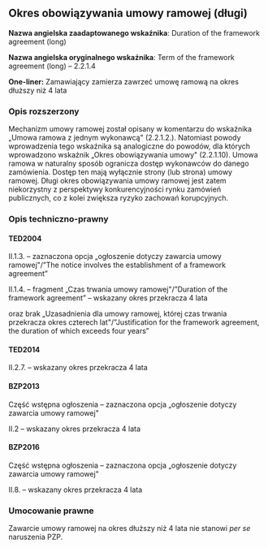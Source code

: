 ## Okres obowiązywania umowy ramowej (długi)

**Nazwa angielska zaadaptowanego wskaźnika**: Duration of the framework agreement (long)

**Nazwa angielska oryginalnego wskaźnika**: Term of the framework agreement (long) – 2.2.1.4

**One-liner:** Zamawiający zamierza zawrzeć umowę ramową na okres dłuższy niż 4 lata

### Opis rozszerzony 

Mechanizm umowy ramowej został opisany w komentarzu do wskaźnika „Umowa ramowa z jednym wykonawcą" (2.2.1.2.). Natomiast powody wprowadzenia tego wskaźnika są analogiczne do powodów, dla których wprowadzono wskaźnik „Okres obowiązywania umowy" (2.2.1.10). Umowa ramowa w naturalny sposób ogranicza dostęp wykonawców do danego zamówienia. Dostęp ten mają wyłącznie strony (lub strona) umowy ramowej. Długi okres obowiązywania umowy ramowej jest zatem niekorzystny z perspektywy konkurencyjności rynku zamówień publicznych, co z kolei zwiększa ryzyko zachowań korupcyjnych.

### Opis techniczno-prawny

#### TED2004

II.1.3. – zaznaczona opcja „ogłoszenie dotyczy zawarcia umowy ramowej"/”The notice involves the establishment of a framework agreement”

II.1.4. – fragment „Czas trwania umowy ramowej"/”Duration of the framework agreement” – wskazany okres przekracza 4 lata

oraz brak „Uzasadnienia dla umowy ramowej, której czas trwania przekracza okres czterech lat"/”Justification for the framework agreement, the duration of which exceeds four years”

#### TED2014

II.2.7. – wskazany okres przekracza 4 lata

#### BZP2013

Część wstępna ogłoszenia – zaznaczona opcja „ogłoszenie dotyczy zawarcia umowy ramowej"

II.2 – wskazany okres przekracza 4 lata

#### BZP2016

Część wstępna ogłoszenia – zaznaczona opcja „ogłoszenie dotyczy zawarcia umowy ramowej"

II.8. – wskazany okres przekracza 4 lata

### Umocowanie prawne

Zawarcie umowy ramowej na okres dłuższy niż 4 lata nie stanowi *per se* naruszenia PZP.

